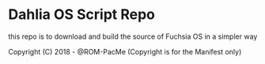 # Dahlia OS Script Repo

this repo is to download and build the source of Fuchsia OS in a simpler way

Copyright (C) 2018 - @ROM-PacMe
(Copyright is for the Manifest only)

